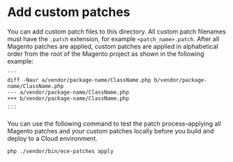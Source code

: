 # Add custom patches

You can add custom patch files to this directory. All custom patch filenames must have the `.patch` extension, for example `<patch_name>.patch`.
After all Magento patches are applied, custom patches are applied in alphabetical order from the root of the Magento project as shown in the following example:

    ```
    diff -Naur a/vendor/package-name/ClassName.php b/vendor/package-name/ClassName.php
    --- a/vendor/package-name/ClassName.php
    +++ b/vendor/package-name/ClassName.php
    ...
    ```
    
You can use the following command to test the patch process–applying all Magento patches and your custom patches  locally before you build and deploy to a Cloud environment.
``` 
php ./vendor/bin/ece-patches apply
```
